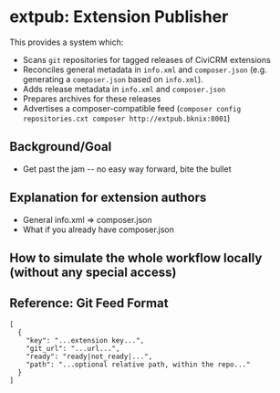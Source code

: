 # extpub: Extension Publisher

This provides a system which:

* Scans `git` repositories for tagged releases of CiviCRM extensions
* Reconciles general metadata in `info.xml` and `composer.json` (e.g. generating a `composer.json` based on `info.xml`).
* Adds release metadata in `info.xml` and `composer.json`
* Prepares archives for these releases
* Advertises a composer-compatible feed (`composer config repositories.cxt composer http://extpub.bknix:8001`)

## Background/Goal

* Get past the jam -- no easy way forward, bite the bullet

## Explanation for extension authors

* General info.xml => composer.json
* What if you already have composer.json

## How to simulate the whole workflow locally (without any special access)

## Reference: Git Feed Format

```
[
  {
    "key": "...extension key...",
    "git_url": "...url...",
    "ready": "ready|not_ready|...",
    "path": "...optional relative path, within the repo..."
  }
]
```
